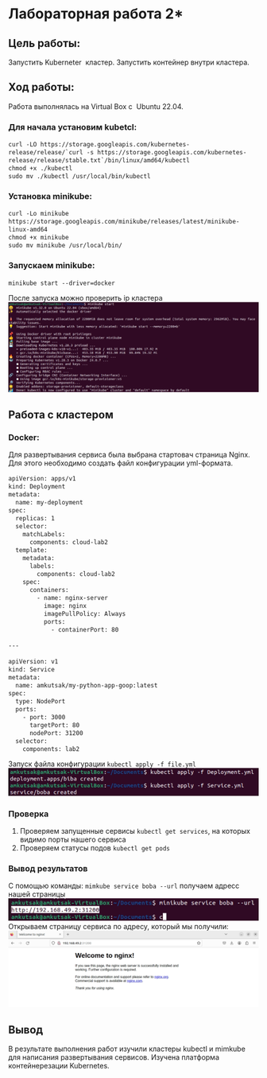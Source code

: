 # Лабораторная работа 2*
## Цель работы:
Запустить Kuberneter  кластер. Запустить контейнер внутри кластера.
## Ход работы:
Работа выполнялась на Virtual Box c  Ubuntu 22.04. 
### Для начала установим kubetcl:
```
curl -LO https://storage.googleapis.com/kubernetes-release/release/`curl -s https://storage.googleapis.com/kubernetes-release/release/stable.txt`/bin/linux/amd64/kubectl
chmod +x ./kubectl
sudo mv ./kubectl /usr/local/bin/kubectl
```
### Установка minikube:
```
curl -Lo minikube https://storage.googleapis.com/minikube/releases/latest/minikube-linux-amd64
chmod +x minikube
sudo mv minikube /usr/local/bin/
```
### Запускаем minikube:
```
minikube start --driver=docker
```
После запуска можно проверить ip кластера
![img1](https://github.com/amkutsak/cloud_technologies/blob/main/Lab%202%20star/images/img1.png)
## Работа с кластером
### Docker:
Для развертывания сервиса была выбрана стартовач страница Nginx. Для этого необходимо создать файл конфигурации yml-формата.
```
apiVersion: apps/v1
kind: Deployment
metadata:
  name: my-deployment
spec:
  replicas: 1
  selector:
    matchLabels:
      components: cloud-lab2
  template:
    metadata:
      labels:
        components: cloud-lab2
    spec:
      containers:
        - name: nginx-server
          image: nginx
          imagePullPolicy: Always
          ports:
            - containerPort: 80

---

apiVersion: v1
kind: Service
metadata:
  name: amkutsak/my-python-app-goop:latest
spec:
  type: NodePort
  ports:
    - port: 3000
      targetPort: 80
      nodePort: 31200
  selector:
    components: lab2
```
Запуск файла конфигурации `kubectl apply -f file.yml`
![img2](https://github.com/amkutsak/cloud_technologies/blob/main/Lab%202%20star/images/img2.png)
### Проверка
1. Проверяем запущенные сервисы `kubectl get services`, на которых видимо порты нашего сервиса
2. Проверяем статусы подов `kubectl get pods`
### Вывод результатов
C помощью команды: `mimkube service boba --url` получаем адресс нашей страницы
![img5](https://github.com/amkutsak/cloud_technologies/blob/main/Lab%202%20star/images/img5.png)
Открываем страницу сервиса по адресу, который мы получили: 
![img6](https://github.com/amkutsak/cloud_technologies/blob/main/Lab%202%20star/images/img6.png)

## Вывод
В результате выполнения работ изучили кластеры kubectl и mimkube для написания развертывания сервисов. Изучена платформа контейнерезации Kubernetes.

